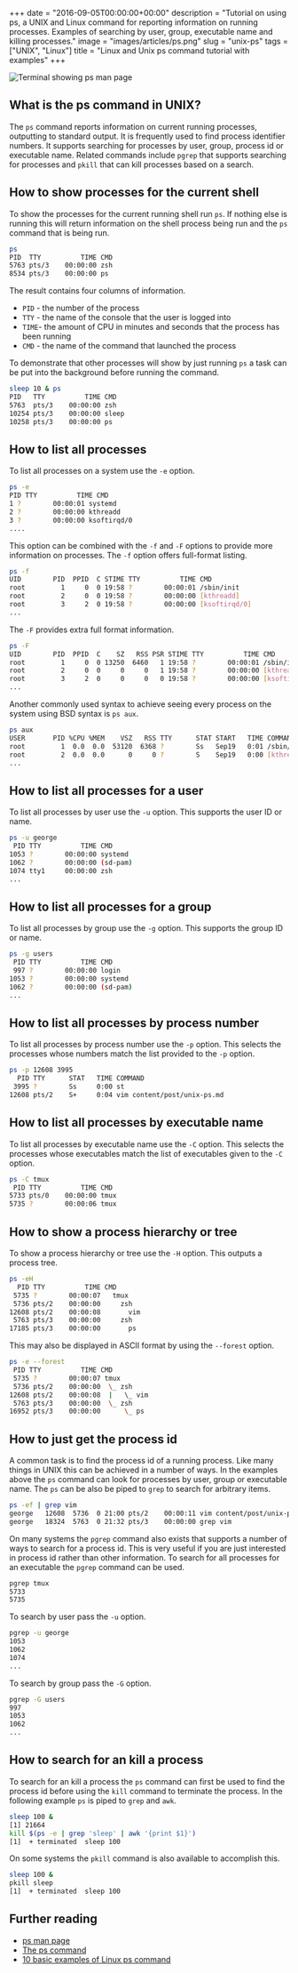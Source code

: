 +++
date = "2016-09-05T00:00:00+00:00"
description = "Tutorial on using ps, a UNIX and Linux command for reporting information on running processes. Examples of searching by user, group, executable name and killing processes."
image = "images/articles/ps.png"
slug = "unix-ps"
tags = ["UNIX", "Linux"]
title = "Linux and Unix ps command tutorial with examples"
+++

![Terminal showing ps man page][2]

## What is the ps command in UNIX?

The `ps` command reports information on current running processes, outputting to
standard output. It is frequently used to find process identifier numbers. It
supports searching for processes by user, group, process id or executable name.
Related commands include `pgrep` that supports searching for processes and
`pkill` that can kill processes based on a search.

## How to show processes for the current shell

To show the processes for the current running shell run `ps`. If nothing else is
running this will return information on the shell process being run and the `ps`
command that is being run.

```sh
ps
PID  TTY          TIME CMD
5763 pts/3    00:00:00 zsh
8534 pts/3    00:00:00 ps
```

The result contains four columns of information.

- `PID` - the number of the process
- `TTY` - the name of the console that the user is logged into
- `TIME`- the amount of CPU in minutes and seconds that the process has been
  running
- `CMD` - the name of the command that launched the process

To demonstrate that other processes will show by just running `ps` a task can be
put into the background before running the command.

```sh
sleep 10 & ps
PID   TTY          TIME CMD
5763  pts/3    00:00:00 zsh
10254 pts/3    00:00:00 sleep
10258 pts/3    00:00:00 ps
```

## How to list all processes

To list all processes on a system use the `-e` option.

```sh
ps -e
PID TTY          TIME CMD
1 ?        00:00:01 systemd
2 ?        00:00:00 kthreadd
3 ?        00:00:00 ksoftirqd/0
....
```

This option can be combined with the `-f` and `-F` options to provide more
information on processes. The `-f` option offers full-format listing.

```sh
ps -f
UID        PID  PPID  C STIME TTY          TIME CMD
root         1     0  0 19:58 ?        00:00:01 /sbin/init
root         2     0  0 19:58 ?        00:00:00 [kthreadd]
root         3     2  0 19:58 ?        00:00:00 [ksoftirqd/0]
...
```

The `-F` provides extra full format information.

```sh
ps -F
UID        PID  PPID  C    SZ   RSS PSR STIME TTY          TIME CMD
root         1     0  0 13250  6460   1 19:58 ?        00:00:01 /sbin/init
root         2     0  0     0     0   1 19:58 ?        00:00:00 [kthreadd]
root         3     2  0     0     0   0 19:58 ?        00:00:00 [ksoftirqd/0]
...
```

Another commonly used syntax to achieve seeing every process on the system using
BSD syntax is `ps aux`.

```sh
ps aux
USER       PID %CPU %MEM    VSZ   RSS TTY      STAT START   TIME COMMAND
root         1  0.0  0.0  53120  6368 ?        Ss   Sep19   0:01 /sbin/init
root         2  0.0  0.0      0     0 ?        S    Sep19   0:00 [kthreadd]
...
```

## How to list all processes for a user

To list all processes by user use the `-u` option. This supports the user ID or
name.

```sh
ps -u george
 PID TTY          TIME CMD
1053 ?        00:00:00 systemd
1062 ?        00:00:00 (sd-pam)
1074 tty1     00:00:00 zsh
...
```

## How to list all processes for a group

To list all processes by group use the `-g` option. This supports the group ID
or name.

```sh
ps -g users
 PID TTY          TIME CMD
 997 ?        00:00:00 login
1053 ?        00:00:00 systemd
1062 ?        00:00:00 (sd-pam)
...
```

## How to list all processes by process number

To list all processes by process number use the `-p` option. This selects the
processes whose numbers match the list provided to the `-p` option.

```sh
ps -p 12608 3995
  PID TTY      STAT   TIME COMMAND
 3995 ?        Ss     0:00 st
12608 pts/2    S+     0:04 vim content/post/unix-ps.md
```

## How to list all processes by executable name

To list all processes by executable name use the `-C` option. This selects the
processes whose executables match the list of executables given to the `-C`
option.

```sh
ps -C tmux
 PID TTY          TIME CMD
5733 pts/0    00:00:00 tmux
5735 ?        00:00:06 tmux
```

## How to show a process hierarchy or tree

To show a process hierarchy or tree use the `-H` option. This outputs a process
tree.

```sh
ps -eH
  PID TTY          TIME CMD
 5735 ?        00:00:07   tmux
 5736 pts/2    00:00:00     zsh
12608 pts/2    00:00:08       vim
 5763 pts/3    00:00:00     zsh
17185 pts/3    00:00:00       ps
```

This may also be displayed in ASCII format by using the `--forest` option.

```sh
ps -e --forest
 PID TTY          TIME CMD
 5735 ?        00:00:07 tmux
 5736 pts/2    00:00:00  \_ zsh
12608 pts/2    00:00:08  |   \_ vim
 5763 pts/3    00:00:00  \_ zsh
16952 pts/3    00:00:00      \_ ps
```

## How to just get the process id

A common task is to find the process id of a running process. Like many things
in UNIX this can be achieved in a number of ways. In the examples above the `ps`
command can look for processes by user, group or executable name. The `ps` can
be also be piped to `grep` to search for arbitrary items.

```sh
ps -ef | grep vim
george   12608  5736  0 21:00 pts/2    00:00:11 vim content/post/unix-ps.md
george   18324  5763  0 21:32 pts/3    00:00:00 grep vim
```

On many systems the `pgrep` command also exists that supports a number of ways
to search for a process id. This is very useful if you are just interested in
process id rather than other information. To search for all processes for an
executable the `pgrep` command can be used.

```sh
pgrep tmux
5733
5735
```

To search by user pass the `-u` option.

```sh
pgrep -u george
1053
1062
1074
...
```

To search by group pass the `-G` option.

```sh
pgrep -G users
997
1053
1062
...
```

## How to search for an kill a process

To search for an kill a process the `ps` command can first be used to find the
process id before using the `kill` command to terminate the process. In the
following example `ps` is piped to `grep` and `awk`.

```sh
sleep 100 &
[1] 21664
kill $(ps -e | grep 'sleep' | awk '{print $1}')
[1]  + terminated  sleep 100
```

On some systems the `pkill` command is also available to accomplish this.

```sh
sleep 100 &
pkill sleep
[1]  + terminated  sleep 100
```

## Further reading

- [ps man page][1]
- [The ps command][3]
- [10 basic examples of Linux ps command][4]

[1]: http://linux.die.net/man/1/ps
[2]: /images/articles/ps.webp "Linux and Unix ps command"
[3]: http://www.linfo.org/ps.html
[4]: http://www.binarytides.com/linux-ps-command/
